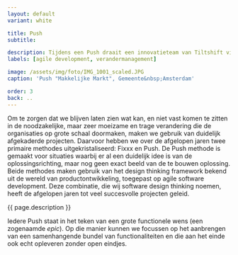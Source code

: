 ```yaml
---
layout: default
variant: white

title: Push
subtitle: 

description: Tijdens een Push draait een innovatieteam van Tiltshift vier weken lang dagelijks mee op de werkvloer. In co-creatie en op basis van directe feedback van de mensen die onze software gebruiken maken ze ter plekke aanpassingen.
labels: [agile development, verandermanagement]

image: /assets/img/foto/IMG_1001_scaled.JPG
caption: 'Push "Makkelijke Markt", Gemeente&nbsp;Amsterdam'

order: 3
back: ..
---
```

Om te zorgen dat we blijven laten zien wat kan, en niet vast komen te zitten in de noodzakelijke, maar zeer moeizame en trage verandering die de organisaties op grote schaal doormaken, maken we gebruik van duidelijk afgekaderde projecten. Daarvoor hebben we over de afgelopen jaren twee primaire methodes uitgekristaliseerd: Fixxx en Push. De Push methode is gemaakt voor situaties waarbij er al een duidelijk idee is van de oplossingsrichting, maar nog geen exact beeld van de te bouwen oplossing. Beide methodes maken gebruik van het design thinking framework bekend uit de wereld van productontwikkeling, toegepast op agile software development. Deze combinatie, die wij software design thinking noemen, heeft de afgelopen jaren tot veel succesvolle projecten geleid.

<p>{{ page.description }}</p>

<p>Iedere Push staat in het teken van een grote functionele wens (een zogenaamde <em>epic</em>). Op die manier kunnen we focussen op het aanbrengen van een samenhangende bundel van functionaliteiten en die aan het einde ook echt opleveren zonder open eindjes.</p>
